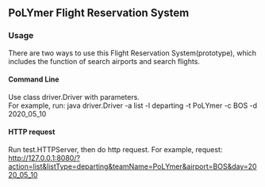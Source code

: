 ## PoLYmer Flight Reservation System
### Usage
There are two ways to use this Flight Reservation System(prototype), which includes the function of search airports and search flights.
#### Command Line
Use class driver.Driver with parameters.  
For example, run: java driver.Driver -a list -l departing -t PoLYmer -c BOS -d 2020_05_10
####  HTTP request
Run test.HTTPServer, then do http request.
For example, request: http://127.0.0.1:8080/?action=list&listType=departing&teamName=PoLYmer&airport=BOS&day=2020_05_10 